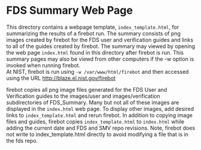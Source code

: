 # FDS Summary Web Page

This directory contains a webpage template, `index_template.html`, for summarizing the results  of a firebot run. 
The summary consists of png images created by firebot for the FDS user and verification guides
and links to all of the guides created by firebot.
The summary may viewed by opening the web page `index.html`
found in this directory after firebot is run.
This summary pages may also be viewd from other computers if the -w option is invoked when running firebot.  
At NIST, firebot is run using `-w /var/www/html/firebot` and then accessed using the URL http://blaze.el.nist.gov/firebot

firebot copies all png image files generated for the FDS User and Verification guides
to the images/user and images/verification subdirectories of FDS_Summary.
Many but not all of these images are displayed in the `index.html`
web page. To display other images, add desired links to `index_template.html` and rerun firebot.
In addition to copying image files and guides, 
firebot copies `index_template.html` to `index.html` while adding the current date and FDS and SMV repo revisions.
Note, firebot does not write to index_template.html directly to avoid modifying a file that is in the fds repo.
